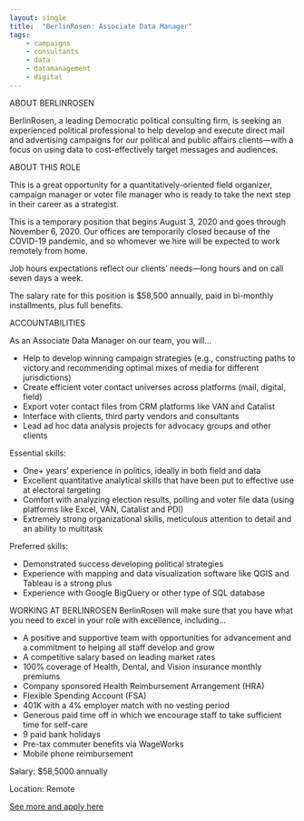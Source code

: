 ```yaml
---
layout: single
title:  "BerlinRosen: Associate Data Manager"
tags: 
    - campaigns
    - consultants
    - data
    - datamanagement
    - digital
---
```

ABOUT BERLINROSEN

BerlinRosen, a leading Democratic political consulting firm, is seeking an experienced political professional to help develop and execute direct mail and advertising campaigns for our political and public affairs clients—with a focus on using data to cost-effectively target messages and audiences.

 

ABOUT THIS ROLE

This is a great opportunity for a quantitatively-oriented field organizer, campaign manager or voter file manager who is ready to take the next step in their career as a strategist.

This is a temporary position that begins August 3, 2020 and goes through November 6, 2020. Our offices are temporarily closed because of the COVID-19 pandemic, and so whomever we hire will be expected to work remotely from home.

Job hours expectations reflect our clients’ needs—long hours and on call seven days a week.

The salary rate for this position is $58,500 annually, paid in bi-monthly installments, plus full benefits.

 

ACCOUNTABILITIES

As an Associate Data Manager on our team, you will...
* Help to develop winning campaign strategies (e.g., constructing paths to victory and recommending optimal mixes of media for different jurisdictions)
* Create efficient voter contact universes across platforms (mail, digital, field)
* Export voter contact files from CRM platforms like VAN and Catalist
* Interface with clients, third party vendors and consultants
* Lead ad hoc data analysis projects for advocacy groups and other clients

Essential skills:
* One+ years’ experience in politics, ideally in both field and data
* Excellent quantitative analytical skills that have been put to effective use at electoral targeting
* Comfort with analyzing election results, polling and voter file data (using platforms like Excel, VAN, Catalist and PDI)
* Extremely strong organizational skills, meticulous attention to detail and an ability to multitask

Preferred skills:
* Demonstrated success developing political strategies
* Experience with mapping and data visualization software like QGIS and Tableau is a strong plus
* Experience with Google BigQuery or other type of SQL database
 
WORKING AT BERLINROSEN
BerlinRosen will make sure that you have what you need to excel in your role with excellence, including...
* A positive and supportive team with opportunities for advancement and a commitment to helping all staff develop and grow
* A competitive salary based on leading market rates
* 100% coverage of Health, Dental, and Vision insurance monthly premiums
* Company sponsored Health Reimbursement Arrangement (HRA)
* Flexible Spending Account (FSA)
* 401K with a 4% employer match with no vesting period
* Generous paid time off in which we encourage staff to take sufficient time for self-care
* 9 paid bank holidays
* Pre-tax commuter benefits via WageWorks
* Mobile phone reimbursement

Salary: $58,5000 annually

Location: Remote


[See more and apply here](https://boards.greenhouse.io/berlinrosen/jobs/4791339002?gh_src=2cb8551c2us)
